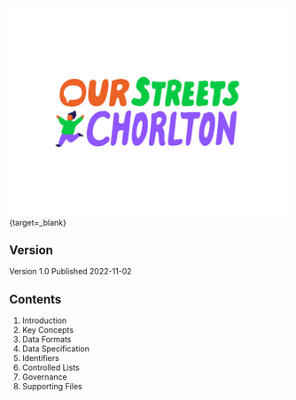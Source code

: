 [![Our Streets Chorlton](images/banner.png)](https://ourstreetschorlton.co.uk/){target=_blank}


## Version

Version 1.0 Published 2022-11-02

## Contents

1. Introduction
2. Key Concepts
3. Data Formats
4. Data Specification
5. Identifiers
6. Controlled Lists
7. Governance
8. Supporting Files
